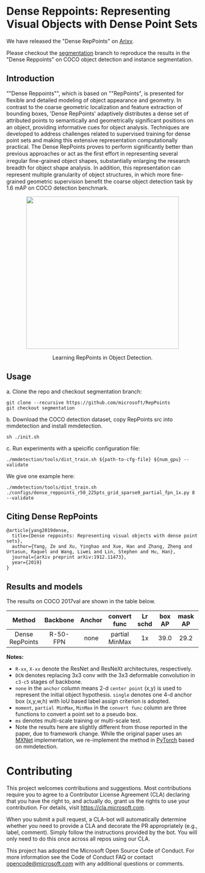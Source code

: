 # Dense Reppoints: Representing Visual Objects with Dense Point Sets

We have released the "Dense RepPoints" on [Arixv](https://arxiv.org/abs/1912.11473).

Please checkout the [segmentation]() branch to reproduce the results in the "Dense Reppoints" on COCO object detection and instance segmentation. 


## Introduction

""Dense Reppoints"", which is based on ""RepPoints", is presented for ﬂexible and detailed modeling of object appearance and geometry.
In contrast to the coarse geometric localization and feature extraction of bounding boxes, 
'Dense RepPoints' adaptively distributes a dense set of attributed points to semantically and geometrically signiﬁcant positions on an object, 
providing informative cues for object analysis. 
Techniques are developed to address challenges related to supervised training for dense point sets and making this extensive representation computationally practical. 
The Dense RepPoints proves to perform significantly better than previous approaches or act as the ﬁrst effort in representing several irregular ﬁne-grained object shapes, 
substantially enlarging the research breadth for object shape analysis. 
In addition, this representation can represent multiple granularity of object structures, 
in which more ﬁne-grained geometric supervision benefit the coarse object detection task by 1.6 mAP on COCO detection benchmark.


<div align="center">
  <img src="demo/dense_reppoints.png" width="400px" />
  <p>Learning RepPoints in Object Detection.</p>
</div>

## Usage
a. Clone the repo and checkout segmentation branch:
```
git clone --recursive https://github.com/microsoft/RepPoints
git checkout segmentation
```
b. Download the COCO detection dataset, copy RepPoints src into mmdetection and install mmdetection. 
```
sh ./init.sh
```
c. Run experiments with a speicific configuration file:
```
./mmdetection/tools/dist_train.sh ${path-to-cfg-file} ${num_gpu} --validate
```
We give one example here:
```
./mmdetection/tools/dist_train.sh ./configs/dense_reppoints_r50_225pts_grid_sparse9_partial_fpn_1x.py 8 --validate
```

## Citing Dense RepPoints

```
@article{yang2019dense,
  title={Dense reppoints: Representing visual objects with dense point sets},
  author={Yang, Ze and Xu, Yinghao and Xue, Han and Zhang, Zheng and Urtasun, Raquel and Wang, Liwei and Lin, Stephen and Hu, Han},
  journal={arXiv preprint arXiv:1912.11473},
  year={2019}
}
```

## Results and models

The results on COCO 2017val are shown in the table below.

| Method | Backbone | Anchor | convert func | Lr schd | box AP | mask AP | Download |
| :----: | :------: | :-------: | :------: | :-----: | :----: | :------: | :------: |
| Dense RepPoints | R-50-FPN | none     | partial MinMax | 1x | 39.0| 29.2 | [model]() |


**Notes:**

- `R-xx`, `X-xx` denote the ResNet and ResNeXt architectures, respectively. 
- `DCN` denotes replacing 3x3 conv with the 3x3 deformable convolution in `c3-c5` stages of backbone.
- `none` in the `anchor` column means 2-d `center point` (x,y) is used to represent the initial object hypothesis. `single` denotes one 4-d anchor box (x,y,w,h) with IoU based label assign criterion is adopted. 
- `moment`, `partial MinMax`, `MinMax` in the `convert func` column are three functions to convert a point set to a pseudo box.
- `ms` denotes multi-scale training or multi-scale test.
- Note the results here are slightly different from those reported in the paper, due to framework change. While the original paper uses an [MXNet](https://mxnet.apache.org/) implementation, we re-implement the method in [PyTorch](https://pytorch.org/) based on mmdetection.

# Contributing
This project welcomes contributions and suggestions. Most contributions require you to agree to a Contributor License Agreement (CLA) declaring that you have the right to, and actually do, grant us the rights to use your contribution. For details, visit https://cla.microsoft.com.

When you submit a pull request, a CLA-bot will automatically determine whether you need to provide a CLA and decorate the PR appropriately (e.g., label, comment). Simply follow the instructions provided by the bot. You will only need to do this once across all repos using our CLA.

This project has adopted the Microsoft Open Source Code of Conduct. For more information see the Code of Conduct FAQ or contact opencode@microsoft.com with any additional questions or comments.
